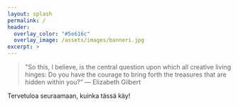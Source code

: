 ```yaml
---
layout: splash
permalink: /
header:
  overlay_color: "#5e616c"
  overlay_image: /assets/images/banneri.jpg
excerpt: >    
---
```


> "So this, I believe, is the central question upon which all 
> creative living hinges: Do you have the courage to bring forth 
> the treasures that are hidden within you?” 
> ― Elizabeth Gilbert

Tervetuloa seuraamaan, kuinka tässä käy!
